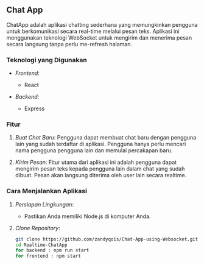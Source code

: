 ## Chat App

ChatApp adalah aplikasi chatting sederhana yang memungkinkan pengguna untuk berkomunikasi secara real-time melalui pesan teks. Aplikasi ini menggunakan teknologi WebSocket untuk mengirim dan menerima pesan secara langsung tanpa perlu me-refresh halaman.

### Teknologi yang Digunakan

- *Frontend*:
  - React

- *Backend*:
  - Express

### Fitur

1. *Buat Chat Baru*: Pengguna dapat membuat chat baru dengan pengguna lain yang sudah terdaftar di aplikasi. Pengguna hanya perlu mencari nama pengguna pengguna lain dan memulai percakapan baru.

2. *Kirim Pesan*: Fitur utama dari aplikasi ini adalah pengguna dapat mengirim pesan teks kepada pengguna lain dalam chat yang sudah dibuat. Pesan akan langsung diterima oleh user lain secara realtime.

### Cara Menjalankan Aplikasi

1. *Persiapan Lingkungan*:
   - Pastikan Anda memiliki Node.js di komputer Anda.

2. *Clone Repository*:
   ```bash
   git clone https://github.com/zandyqois/Chat-App-using-Websocket.git
   cd Realtime-ChatApp
   for backend : npm run start
   for frontend : npm start

